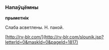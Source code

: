 ### Напаўцёмны
**прыметнік**

Слаба асветлены. Н. пакой.

<a rel="author">[http://rv-blr.com/](http://rv-blr.com/slounik.jsp?letterId=0&maskId=0&pageId=1817)</a>
